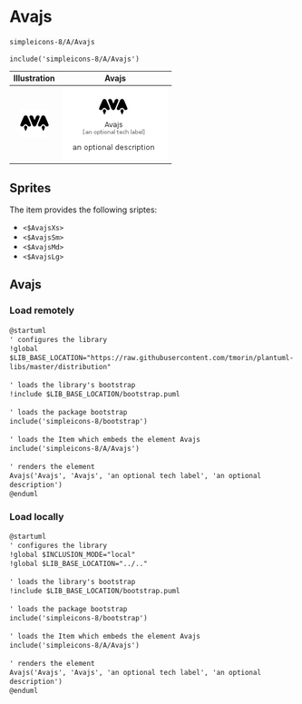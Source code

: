 # Avajs


```text
simpleicons-8/A/Avajs
```

```text
include('simpleicons-8/A/Avajs')
```



| Illustration | Avajs |
| :---: | :---: |
| ![illustration for Illustration](../../simpleicons-8/A/Avajs.png) | ![illustration for Avajs](../../simpleicons-8/A/Avajs.Local.png) |



## Sprites
The item provides the following sriptes:

- `<$AvajsXs>`
- `<$AvajsSm>`
- `<$AvajsMd>`
- `<$AvajsLg>`





## Avajs

### Load remotely
```plantuml
@startuml
' configures the library
!global $LIB_BASE_LOCATION="https://raw.githubusercontent.com/tmorin/plantuml-libs/master/distribution"

' loads the library's bootstrap
!include $LIB_BASE_LOCATION/bootstrap.puml

' loads the package bootstrap
include('simpleicons-8/bootstrap')

' loads the Item which embeds the element Avajs
include('simpleicons-8/A/Avajs')

' renders the element
Avajs('Avajs', 'Avajs', 'an optional tech label', 'an optional description')
@enduml
```

### Load locally
```plantuml
@startuml
' configures the library
!global $INCLUSION_MODE="local"
!global $LIB_BASE_LOCATION="../.."

' loads the library's bootstrap
!include $LIB_BASE_LOCATION/bootstrap.puml

' loads the package bootstrap
include('simpleicons-8/bootstrap')

' loads the Item which embeds the element Avajs
include('simpleicons-8/A/Avajs')

' renders the element
Avajs('Avajs', 'Avajs', 'an optional tech label', 'an optional description')
@enduml
```

